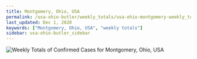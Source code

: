 ```yaml
---
title: Montgomery, Ohio, USA
permalink: /usa-ohio-butler/weekly_totals/usa-ohio-montgomery-weekly_totals.html
last_updated: Dec 1, 2020
keywords: ["Montgomery, Ohio, USA", "weekly totals"]
sidebar: usa-ohio-butler_sidebar
---
```


![Weekly Totals of Confirmed Cases for Montgomery, Ohio, USA](/covid_tracker/images/graphs/usa-ohio-montgomery-weekly_totals_graph.png)
